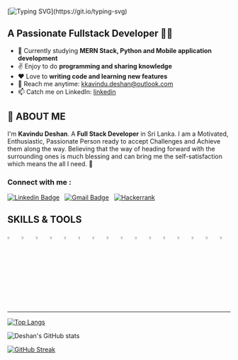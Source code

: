 
<br/>

[![Typing SVG](https://readme-typing-svg.herokuapp.com?size=30&color=%2364F74E&lines=Hi+there!%F0%9F%91%8B;I'm+Deshan...;Welcome+to+my+profile!)](https://git.io/typing-svg)
##  A Passionate Fullstack Developer 👨‍💻

- 📖 Currently studying **MERN Stack, Python and Mobile application development**
- ✌️ Enjoy to do **programming and sharing knowledge**
- ❤️ Love to **writing code and learning new features**
- 📧 Reach me anytime: kkavindu.deshan@outlook.com
- 📫 Catch me on LinkedIn: [linkedin](https://www.linkedin.com/in/kavindu-deshan-chandrasiri/)

## 👦 ABOUT ME

I'm **Kavindu Deshan**. A **Full Stack Developer** in Sri Lanka. I am a Motivated, Enthusiastic, Passionate Person ready to accept Challenges and Achieve them along the way.
Believing that the way of heading forward with the surrounding ones is much blessing and can bring me the self-satisfaction which means the all I need. 🤗

### Connect with me :

[![Linkedin Badge](https://img.shields.io/badge/-Kavindu_Deshan-blue?style=flat-square&logo=Linkedin&logoColor=white&link=https://linkedin.com/in/kavindu-deshan-chandrasiri/)](https://www.linkedin.com/in/kavindu-deshan-chandrasiri/)
&nbsp;
[![Gmail Badge](https://img.shields.io/badge/-kkavindu.deshan@outlook.com-c14438?style=flat-square&logo=Gmail&logoColor=white&link=mailto:kkavindu.deshan@outlook.com)](mailto:kkavindu.deshan@outlook.com)
&nbsp;
[![Hackerrank](https://img.shields.io/badge/-Hackerrank-2EC866?style=flat-square&logo=HackerRank&logoColor=white)](https://www.hackerrank.com/kkavindu_deshan)

## SKILLS & TOOLS
<p>
<code><img width="4%" src="https://www.vectorlogo.zone/logos/java/java-icon.svg"></code>
&nbsp;
<code><img width="4%" src="https://www.vectorlogo.zone/logos/springio/springio-icon.svg"></code>
&nbsp;
<code><img width="4%" src="https://miro.medium.com/max/856/1*O68LbDvD5Dcsnez73M7v4Q.png"></code>
&nbsp;
<code><img width="4%" src="https://huongdanjava.com/wp-content/uploads/2018/01/spring-data.png"></code>
&nbsp;
<code><img width="4%" src="https://www.vectorlogo.zone/logos/apache_tomcat/apache_tomcat-icon.svg"></code>
&nbsp;
<code><img width="4%" src="https://upload.vectorlogo.zone/logos/javascript/images/239ec8a4-163e-4792-83b6-3f6d96911757.svg"></code>
&nbsp;
<!-- <code><img width="4%" src="https://www.vectorlogo.zone/logos/typescriptlang/typescriptlang-icon.svg"></code> -->
<!-- &nbsp; -->
<!-- <code><img width="4%" src="https://www.vectorlogo.zone/logos/nodejs/nodejs-icon.svg"></code> -->
<!-- &nbsp; -->
<!-- <code><img width="4%" src="https://www.vectorlogo.zone/logos/angular/angular-icon.svg"></code> -->
<!-- &nbsp; -->
<code><img width="4%" src="https://www.vectorlogo.zone/logos/reactjs/reactjs-icon.svg"></code>
&nbsp;
<!-- <code><img width="4%" src="https://www.vectorlogo.zone/logos/firebase/firebase-icon.svg"></code> -->
<!-- &nbsp; -->
<code><img width="4%" src="https://www.vectorlogo.zone/logos/w3_html5/w3_html5-icon.svg"></code>
&nbsp;
<code><img width="4%" src="https://www.vectorlogo.zone/logos/w3_css/w3_css-icon.svg"></code>
&nbsp;
<code><img width="4%" src="https://www.vectorlogo.zone/logos/figma/figma-icon.svg"></code>
&nbsp;
<!-- <code><img width="4%" src="https://www.vectorlogo.zone/logos/sass-lang/sass-lang-icon.svg"></code> -->
<!-- &nbsp; -->
<!-- <code><img width="4%" src="https://www.vectorlogo.zone/logos/js_webpack/js_webpack-icon.svg"></code> -->
<!-- &nbsp; -->
<!-- <code><img width="4%" src="https://www.vectorlogo.zone/logos/parceljs/parceljs-icon.svg"></code> -->
<!-- &nbsp; -->
<code><img width="4%" src="https://www.vectorlogo.zone/logos/jetbrains/jetbrains-icon.svg"></code>
&nbsp;
<code><img width="4%" src="https://www.vectorlogo.zone/logos/visualstudio_code/visualstudio_code-icon.svg"></code>
&nbsp;
<code><img width="4%" src="https://www.vectorlogo.zone/logos/hibernate/hibernate-icon.svg"></code>
&nbsp;
<code><img width="4%" src="https://www.vectorlogo.zone/logos/mysql/mysql-icon.svg"></code>
&nbsp;
<!-- <code><img width="4%" src="https://upload.wikimedia.org/wikipedia/commons/b/b5/DBeaver_logo.svg"></code> -->
<!-- &nbsp; -->
<code><img width="4%" src="https://www.vectorlogo.zone/logos/oracle/oracle-icon.svg"></code>
&nbsp;
<!-- <code><img width="4%" src="https://www.vectorlogo.zone/logos/redis/redis-icon.svg"></code> -->
<!-- &nbsp; -->
<!-- <code><img width="4%" src="https://www.vectorlogo.zone/logos/mongodb/mongodb-icon.svg"></code> -->
<!-- &nbsp; -->
<!-- <code><img width="4%" src="https://www.vectorlogo.zone/logos/docker/docker-tile.svg"></code> -->
<!-- &nbsp; -->
<!-- <code><img width="4%" src="https://www.vectorlogo.zone/logos/kubernetes/kubernetes-icon.svg"></code> -->
<!-- &nbsp; -->
<!-- <code><img width="4%" src="https://www.vectorlogo.zone/logos/amazon_aws/amazon_aws-icon.svg"></code> -->
<!-- &nbsp; -->
<code><img width="4%" src="https://www.vectorlogo.zone/logos/git-scm/git-scm-icon.svg"></code>
</p>


<!-- <br/> -->
<hr/>
<!-- <br/> -->


[![Top Langs](https://github-readme-stats.vercel.app/api/top-langs/?username=DeshanGitHub&layout=compact&theme=gotham)](https://github.com/DeshanGitHub/github-readme-DeshanGitHub)

![Deshan's GitHub stats](https://github-readme-stats.vercel.app/api?username=DeshanGitHub&theme=blue-green&show_icons=true)

[![GitHub Streak](http://github-readme-streak-stats.herokuapp.com?user=DeshanGitHub&theme=blue-green)](https://git.io/streak-stats)


